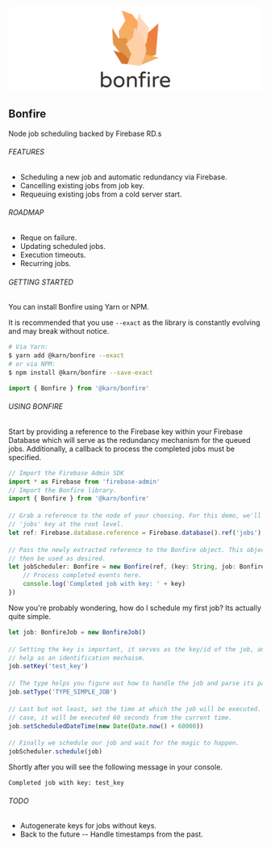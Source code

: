 ![Front End Developer Desk](docs/img/header.png)


## Bonfire
Node job scheduling backed by Firebase RD.s


###### FEATURES
- Scheduling a new job and automatic redundancy via Firebase.
- Cancelling existing jobs from job key.
- Requeuing existing jobs from a cold server start.


###### ROADMAP
- Reque on failure.
- Updating scheduled jobs.
- Execution timeouts.
- Recurring jobs.


###### GETTING STARTED
You can install Bonfire using Yarn or NPM. 

It is recommended that you use `--exact` as the library is constantly evolving and may break without notice.

```sh
# Via Yarn:
$ yarn add @karn/bonfire --exact
# or via NPM:
$ npm install @karn/bonfire --save-exact
```

```javascript
import { Bonfire } from '@karn/bonfire'
```


###### USING BONFIRE
Start by providing a reference to the Firebase key within your Firebase Database which will serve as the redundancy mechanism for the queued jobs. Additionally, a callback to process the completed jobs must be specified.

```javascript
// Import the Firebase Admin SDK
import * as Firebase from 'firebase-admin'
// Import the Bonfire library.
import { Bonfire } from '@karn/bonfire'

// Grab a reference to the node of your choosing. For this demo, we'll use the
// 'jobs' key at the root level.
let ref: Firebase.database.reference = Firebase.database().ref('jobs')

// Pass the newly extracted reference to the Bonfire object. This object can
// then be used as desired.
let jobScheduler: Bonfire = new Bonfire(ref, (key: String, job: BonfireJob) => {
    // Process completed events here.
    console.log('Completed job with key: ' + key)
})
```

Now you're probably wondering, how do I schedule my first job? Its actually quite simple.
```javascript
let job: BonfireJob = new BonfireJob()

// Setting the key is important, it serves as the key/id of the job, and will
// help as an identification mechaism.
job.setKey('test_key') 

// The type helps you figure out how to handle the job and parse its payload.
job.setType('TYPE_SIMPLE_JOB')

// Last but not least, set the time at which the job will be executed. In this
// case, it will be executed 60 seconds from the current time.
job.setScheduledDateTime(new Date(Date.now() + 60000))

// Finally we schedule our job and wait for the magic to happen.
jobScheduler.schedule(job)
```

Shortly after you will see the following message in your console.
```
Completed job with key: test_key
```


###### TODO
- Autogenerate keys for jobs without keys.
- Back to the future -- Handle timestamps from the past.
